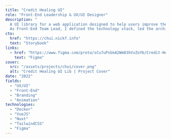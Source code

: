 ```yaml
---
title: "Credit Healing UI"
role: "Front-End Leadership & UX/UI Designer"
description: "
  A UI library for a web application designed to help users improve their credit scores through personalized strategies and resources.[br]
  As Front-End Team Lead, I defined the technology stack, led the architectural design, and handled Docker configuration and overall front-end strategy."
cto:
  href: "https://chui.nickf.info"
  text: "Storybook"
links:
  - href: "https://www.figma.com/proto/sCu7uPsUeA2Wm03hVvZoYb/Credit-Healing?page-id=1%3A2&node-id=1-16102&viewport=1676%2C251%2C0.1&t=735AFdAFAgjNTVVc-1&scaling=scale-down-width&content-scaling=fixed&starting-point-node-id=1%3A16102"
    text: "Figma"
cover:
  src: "/assets/projects/chui/cover.png"
  alt: "Credit Healing UI Lib | Project Cover"
date: "2022"
fields:
  - "UX/UI"
  - "Front-End"
  - "Branding"
  - "Animation"
technologies:
  - "Docker"
  - "VueJS"
  - "Nuxt"
  - "TailwindCSS"
  - "Figma"
---
```

